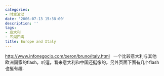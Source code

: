 ```yaml
---
categories:
- 时空波动
date: '2006-07-13 15:38:00'
description: ''
tags:
- 意大利
- 五湖四海
title: Europe and Italy
---
```

<http://www.infonegocio.com/xeron/bruno/italy.html>
 
一个比较意大利与其他欧洲国家的flash，听逗，看来意大利和中国还挺像的。另外页面下面有几个flash也挺有趣.